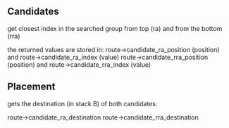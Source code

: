 ## Candidates

get closest index in the searched group from top (ra)
and from the bottom (rra)

the returned values are stored in:
route->candidate_ra_position (position) and route->candidate_ra_index (value)
route->candidate_rra_position (position) and route->candidate_rra_index (value)

## Placement

gets the destination (in stack B) of both candidates.

route->candidate_ra_destination
route->candidate_rra_destination